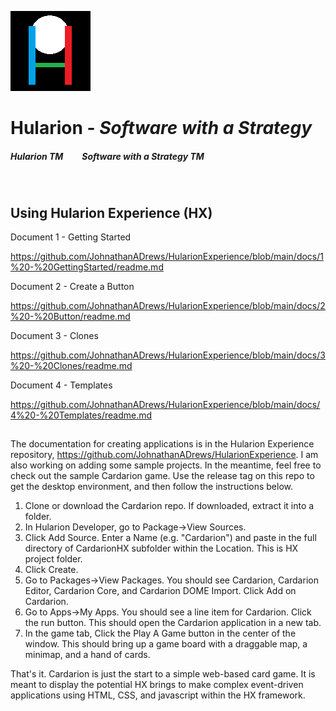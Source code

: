 
![Image](https://github.com/JohnathanADrews/Hularion/blob/main/Hularion%20image.png?raw=true)

# Hularion - *Software with a Strategy*

##### Hularion TM &nbsp;&nbsp;&nbsp;&nbsp;&nbsp;&nbsp;&nbsp; Software with a Strategy TM

&nbsp;


## Using Hularion Experience (HX)

Document 1 - Getting Started 

https://github.com/JohnathanADrews/HularionExperience/blob/main/docs/1%20-%20GettingStarted/readme.md

Document 2 - Create a Button 

https://github.com/JohnathanADrews/HularionExperience/blob/main/docs/2%20-%20Button/readme.md

Document 3 - Clones 

https://github.com/JohnathanADrews/HularionExperience/blob/main/docs/3%20-%20Clones/readme.md

Document 4 - Templates 

https://github.com/JohnathanADrews/HularionExperience/blob/main/docs/4%20-%20Templates/readme.md

##

The documentation for creating applications is in the Hularion Experience repository, https://github.com/JohnathanADrews/HularionExperience. I am also working on adding some sample projects. In the meantime, feel free to check out the sample Cardarion game. Use the release tag on this repo to get the desktop environment, and then follow the instructions below.

1. Clone or download the Cardarion repo. If downloaded, extract it into a folder.
2. In Hularion Developer, go to Package->View Sources.
3. Click Add Source. Enter a Name (e.g. "Cardarion") and paste in the full directory of CardarionHX subfolder within the Location. This is HX project folder.
4. Click Create.
5. Go to Packages->View Packages. You should see Cardarion, Cardarion Editor, Cardarion Core, and Cardarion DOME Import. Click Add on Cardarion.
6. Go to Apps->My Apps. You should see a line item for Cardarion. Click the run button. This should open the Cardarion application in a new tab.
7. In the game tab, Click the Play A Game button in the center of the window. This should bring up a game board with a draggable map, a minimap, and a hand of cards.

That's it. Cardarion is just the start to a simple web-based card game. It is meant to display the potential HX brings to make complex event-driven applications using HTML, CSS, and javascript within the HX framework.
 
